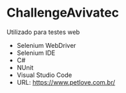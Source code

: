 # ChallengeAvivatec

Utilizado para testes web

* Selenium WebDriver
* Selenium IDE
* C#
* NUnit
* Visual Studio Code
* URL: https://www.petlove.com.br/
